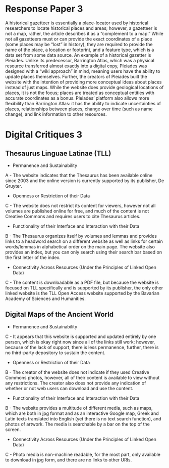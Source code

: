 # Response Paper 3
A historical gazetteer is essentially a place-locator used by historical researchers to locate historical places and areas; however, a gazetteer is not a map, rather, the article describes it as a “complement to a map.” While not all gazetteers must or can provide the exact coordinates of a place (some places may be “lost” in history), they are required to provide the name of the place, a location or footprint, and a feature type, which is a data set from some data source. An example of a historical gazetter is Pleiades. Unlike its predecessor, Barrington Atlas, which was a physical resource transferred almost exactly into a digital copy, Pleiades was designed with a “wiki approach” in mind, meaning users have the ability to update places themselves. Further, the creators of Pleiades built the website with the intention of providing more conceptual ideas about places instead of just maps. While the website does provide geological locations of places, it is not the focus; places are treated as conceptual entities with accurate coordinates as a bonus. Pleiades’ platform also allows more flexibility than Barrington Atlas: it has the ability to indicate uncertainties of places, relationships between places, change over time (such as name change), and link information to other resources. 


# Digital Critiques 3

## Thesaurus Linguae Latinae (TLL)

- Permanence and Sustainability

A - The website indicates that the Thesaurus has been available online since 2003 and the online version is currently supported by its publisher, De Gruyter. 

- Openness or Restriction of their Data

C - The website does not restrict its content for viewers, however not all volumes are published online for free, and much of the content is not Creative Commons and requires users to cite Thesaurus articles. 

- Functionality of their Interface and Interaction with their Data

B - The Thesaurus organizes itself by volumes and lemmas and provides links to a headword search on a different website as well as links for certain words/lemmas in alphabetical order on the main page. The website also provides an index, but you can only search using their search bar based on the first letter of the index. 

- Connectivity Across Resources (Under the Principles of Linked Open Data)

C - The content is downloadable as a PDF file, but because the website is focused on TLL specifically and is supported by its publisher, the only other linked website is the TLL Open Access website supported by the Bavarian Academy of Sciences and Humanities. 

## Digital Maps of the Ancient World

- Permanence and Sustainability

C - It appears that this website is supported and updated entirely by one person, which is okay right now since all of the links still work; however, because of the lack of support, there is less permanence, further, there is no third-party depository to sustain the content. 

- Openness or Restriction of their Data

B - The creator of the website does not indicate if they used Creative Commons photos, however, all of their content is available to view without any restrictions. The creator also does not provide any indication of whether or not web users can download and use the content. 

- Functionality of their Interface and Interaction with their Data

B - The website provides a multitude of different media, such as maps, which are both in jpg format and as an interactive Google map, Greek and Latin texts translated into English (yet there is no text search function), and photos of artwork. The media is searchable by a bar on the top of the screen. 

- Connectivity Across Resources (Under the Principles of Linked Open Data)

C - Photo media is non-machine readable, for the most part, only available to download in jpg form, and there are no links to other URIs. 
